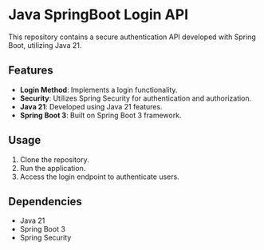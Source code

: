 # Java SpringBoot Login API

This repository contains a secure authentication API developed with Spring Boot, utilizing Java 21.

## Features

- **Login Method**: Implements a login functionality.
- **Security**: Utilizes Spring Security for authentication and authorization.
- **Java 21**: Developed using Java 21 features.
- **Spring Boot 3**: Built on Spring Boot 3 framework.

## Usage

1. Clone the repository.
2. Run the application.
3. Access the login endpoint to authenticate users.

## Dependencies

- Java 21
- Spring Boot 3
- Spring Security
